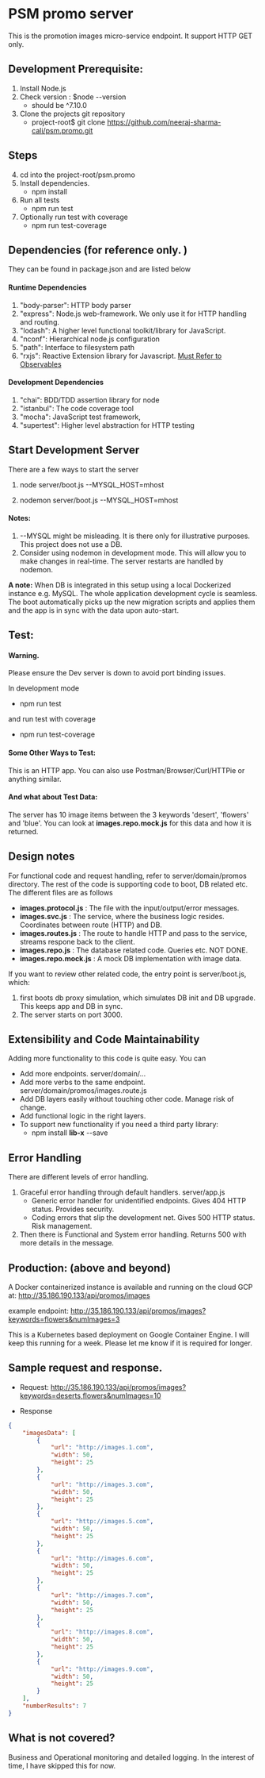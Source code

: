 # PSM promo server 
This is the promotion images micro-service endpoint. It support HTTP GET only.

## Development Prerequisite:
1. Install Node.js 
2. Check version : $node --version 
    * should be ^7.10.0
3. Clone the projects git repository
    * project-root$ git clone https://github.com/neeraj-sharma-cali/psm.promo.git

## Steps
4. cd into the project-root/psm.promo
5. Install dependencies.
    * npm install
6. Run all tests
    * npm run test
7. Optionally run test with coverage
    * npm run test-coverage 

## Dependencies (for reference only. )
They can be found in package.json and are listed below

#### Runtime Dependencies

1. "body-parser": HTTP body parser
2. "express": Node.js web-framework. We only use it for HTTP handling and routing.
3. "lodash": A higher level functional toolkit/library for JavaScript.
4. "nconf": Hierarchical node.js configuration
5. "path": Interface to filesystem path
6. "rxjs": Reactive Extension library for Javascript. [Must Refer to Observables](http://reactivex.io/documentation/observable.html)
 
#### Development Dependencies
1. "chai": BDD/TDD assertion library for node
2. "istanbul":  The code coverage tool
3. "mocha": JavaScript test framework,
4. "supertest": Higher level abstraction for HTTP testing
 
## Start Development Server
There are a few ways to start the server
1. node server/boot.js --MYSQL_HOST=mhost

2. nodemon server/boot.js --MYSQL_HOST=mhost

#### Notes:
1. --MYSQL might be misleading. It is there only for illustrative purposes. This project does not use a DB. 
2. Consider using nodemon in development mode. 
This will allow you to make changes in real-time. The server restarts are handled by nodemon.

**A note:** 
When DB is integrated in this setup using a local Dockerized instance e.g. MySQL. The whole application development cycle is seamless.
The boot automatically picks up the new migration scripts and applies them and the app is in sync with the data upon auto-start. 
 
## Test:
#### Warning.
Please ensure the Dev server is down to avoid port binding issues.

In development mode
* npm run test

and run test with coverage
* npm run test-coverage 

#### Some Other Ways to Test:
This is an HTTP app. You can also use Postman/Browser/Curl/HTTPie or anything similar.

#### And what about Test Data:
The server has 10 image items between the 3 keywords 'desert', 'flowers' and 'blue'. You can look at **images.repo.mock.js** for this data and how it is returned.
 
 
## Design notes

For functional code and request handling, refer to server/domain/promos directory. The rest of the code is supporting code to boot, DB related etc. 
The different files are as follows
* **images.protocol.js** : The file with the input/output/error messages.
* **images.svc.js** : The service, where the business logic resides. Coordinates between route (HTTP) and DB.
* **images.routes.js** : The route to handle HTTP and pass to the service, streams respone back to the client.
* **images.repo.js** : The database related code. Queries etc. NOT DONE.
* **images.repo.mock.js** : A mock DB implementation with image data.

If you want to review other related code, the entry point is server/boot.js, which: 
1. first boots db proxy simulation, which simulates DB init and DB upgrade. This keeps app and DB in sync.
3. The server starts on port 3000.
 
## Extensibility and Code Maintainability
Adding more functionality to this code is quite easy. You can 
* Add more endpoints. server/domain/... 
* Add more verbs to the same endpoint. server/domain/promos/images.route.js
* Add DB layers easily without touching other code. Manage risk of change.
* Add functional logic in the right layers.
* To support new functionality if you need a third party library:
    * npm install **lib-x** --save

## Error Handling
There are different levels of error handling.
1. Graceful error handling through default handlers. server/app.js
    * Generic error handler for unidentified endpoints. Gives 404 HTTP status. Provides security.
    * Coding errors that slip the development net. Gives 500 HTTP status. Risk management. 
2. Then there is Functional and System error handling. Returns 500 with more details in the message.

## Production: (above and beyond)
A Docker containerized instance is available and running on the cloud GCP at:
 http://35.186.190.133/api/promos/images
 
 example endpoint:
 http://35.186.190.133/api/promos/images?keywords=flowers&numImages=3

This is a Kubernetes based deployment on Google Container Engine. I will keep this running for a week. Please let me know if it is required for longer.

## Sample request and response.
* Request:
http://35.186.190.133/api/promos/images?keywords=deserts,flowers&numImages=10

* Response
```json
{
    "imagesData": [
        {
            "url": "http://images.1.com",
            "width": 50,
            "height": 25
        },
        {
            "url": "http://images.3.com",
            "width": 50,
            "height": 25
        },
        {
            "url": "http://images.5.com",
            "width": 50,
            "height": 25
        },
        {
            "url": "http://images.6.com",
            "width": 50,
            "height": 25
        },
        {
            "url": "http://images.7.com",
            "width": 50,
            "height": 25
        },
        {
            "url": "http://images.8.com",
            "width": 50,
            "height": 25
        },
        {
            "url": "http://images.9.com",
            "width": 50,
            "height": 25
        }
    ],
    "numberResults": 7
}
``` 
 
## What is not covered?
Business and Operational monitoring and detailed logging. In the interest of time, I have skipped this for now. 